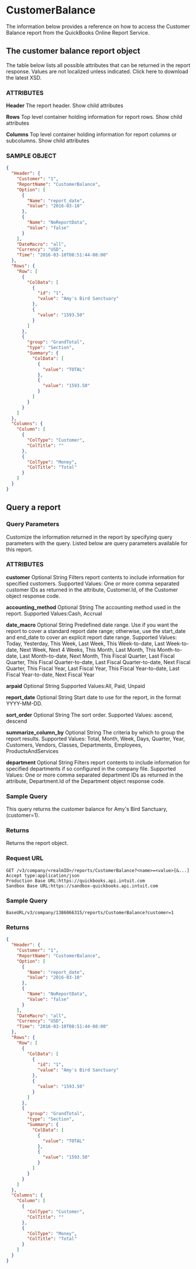# CustomerBalance

The information below provides a reference on how to access the Customer Balance report from the QuickBooks Online Report Service.

## The customer balance report object

The table below lists all possible attributes that can be returned in the report response. Values are not localized unless indicated. Click here to download the latest XSD.

### ATTRIBUTES

**Header**
The report header.
Show child attributes 

**Rows**
Top level container holding information for report rows.
Show child attributes 

**Columns**
Top level container holding information for report columns or subcolumns.
Show child attributes 

### SAMPLE OBJECT

```json
{
  "Header": {
    "Customer": "1", 
    "ReportName": "CustomerBalance", 
    "Option": [
      {
        "Name": "report_date", 
        "Value": "2016-03-10"
      }, 
      {
        "Name": "NoReportData", 
        "Value": "false"
      }
    ], 
    "DateMacro": "all", 
    "Currency": "USD", 
    "Time": "2016-03-10T08:51:44-08:00"
  }, 
  "Rows": {
    "Row": [
      {
        "ColData": [
          {
            "id": "1", 
            "value": "Amy's Bird Sanctuary"
          }, 
          {
            "value": "1593.50"
          }
        ]
      }, 
      {
        "group": "GrandTotal", 
        "type": "Section", 
        "Summary": {
          "ColData": [
            {
              "value": "TOTAL"
            }, 
            {
              "value": "1593.50"
            }
          ]
        }
      }
    ]
  }, 
  "Columns": {
    "Column": [
      {
        "ColType": "Customer", 
        "ColTitle": ""
      }, 
      {
        "ColType": "Money", 
        "ColTitle": "Total"
      }
    ]
  }
}
```

## Query a report

### Query Parameters

Customize the information returned in the report by specifying query parameters with the query. Listed below are query parameters available for this report.

### ATTRIBUTES

**customer**
Optional
String
Filters report contents to include information for specified customers.
Supported Values: One or more comma separated customer IDs as returned in the attribute, Customer.Id, of the Customer object response code.

**accounting_method**
Optional
String
The accounting method used in the report. Supported Values:Cash, Accrual

**date_macro**
Optional
String
Predefined date range. Use if you want the report to cover a standard report date range; otherwise, use the start_date and end_date to cover an explicit report date range.
Supported Values: Today, Yesterday, This Week, Last Week, This Week-to-date, Last Week-to-date, Next Week, Next 4 Weeks, This Month, Last Month, This Month-to-date, Last Month-to-date, Next Month, This Fiscal Quarter, Last Fiscal Quarter, This Fiscal Quarter-to-date, Last Fiscal Quarter-to-date, Next Fiscal Quarter, This Fiscal Year, Last Fiscal Year, This Fiscal Year-to-date, Last Fiscal Year-to-date, Next Fiscal Year

**arpaid**
Optional
String
Supported Values:All, Paid, Unpaid

**report_date**
Optional
String
Start date to use for the report, in the format YYYY-MM-DD.

**sort_order**
Optional
String
The sort order.
Supported Values: ascend, descend

**summarize_column_by**
Optional
String
The criteria by which to group the report results.
Supported Values: Total, Month, Week, Days, Quarter, Year, Customers, Vendors, Classes, Departments, Employees, ProductsAndServices

**department**
Optional
String
Filters report contents to include information for specified departments if so configured in the company file.
Supported Values: One or more comma separated department IDs as returned in the attribute, Department.Id of the Department object response code.

### Sample Query

This query returns the customer balance for Amy's Bird Sanctuary, (customer=1).

### Returns

Returns the report object.

### Request URL

```
GET /v3/company/<realmID>/reports/CustomerBalance?<name>=<value>[&...]
Accept type:application/json
Production Base URL:https://quickbooks.api.intuit.com
Sandbox Base URL:https://sandbox-quickbooks.api.intuit.com
```

### Sample Query

```
BaseURL/v3/company/1386066315/reports/CustomerBalance?customer=1
```

### Returns

```json
{
  "Header": {
    "Customer": "1", 
    "ReportName": "CustomerBalance", 
    "Option": [
      {
        "Name": "report_date", 
        "Value": "2016-03-10"
      }, 
      {
        "Name": "NoReportData", 
        "Value": "false"
      }
    ], 
    "DateMacro": "all", 
    "Currency": "USD", 
    "Time": "2016-03-10T08:51:44-08:00"
  }, 
  "Rows": {
    "Row": [
      {
        "ColData": [
          {
            "id": "1", 
            "value": "Amy's Bird Sanctuary"
          }, 
          {
            "value": "1593.50"
          }
        ]
      }, 
      {
        "group": "GrandTotal", 
        "type": "Section", 
        "Summary": {
          "ColData": [
            {
              "value": "TOTAL"
            }, 
            {
              "value": "1593.50"
            }
          ]
        }
      }
    ]
  }, 
  "Columns": {
    "Column": [
      {
        "ColType": "Customer", 
        "ColTitle": ""
      }, 
      {
        "ColType": "Money", 
        "ColTitle": "Total"
      }
    ]
  }
}
```